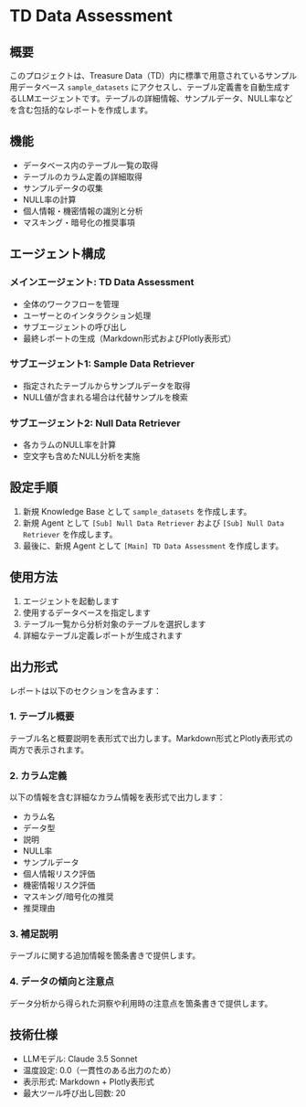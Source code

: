 # TD Data Assessment

## 概要
このプロジェクトは、Treasure Data（TD）内に標準で用意されているサンプル用データベース `sample_datasets` にアクセスし、テーブル定義書を自動生成するLLMエージェントです。テーブルの詳細情報、サンプルデータ、NULL率などを含む包括的なレポートを作成します。

## 機能
- データベース内のテーブル一覧の取得
- テーブルのカラム定義の詳細取得
- サンプルデータの収集
- NULL率の計算
- 個人情報・機密情報の識別と分析
- マスキング・暗号化の推奨事項

## エージェント構成

### メインエージェント: TD Data Assessment
- 全体のワークフローを管理
- ユーザーとのインタラクション処理
- サブエージェントの呼び出し
- 最終レポートの生成（Markdown形式およびPlotly表形式）

### サブエージェント1: Sample Data Retriever
- 指定されたテーブルからサンプルデータを取得
- NULL値が含まれる場合は代替サンプルを検索

### サブエージェント2: Null Data Retriever
- 各カラムのNULL率を計算
- 空文字も含めたNULL分析を実施

## 設定手順
1. 新規 Knowledge Base として `sample_datasets` を作成します。
2. 新規 Agent として `[Sub] Null Data Retriever` および `[Sub] Null Data Retriever` を作成します。
3. 最後に、新規 Agent として `[Main] TD Data Assessment` を作成します。

## 使用方法
1. エージェントを起動します
2. 使用するデータベースを指定します
3. テーブル一覧から分析対象のテーブルを選択します
4. 詳細なテーブル定義レポートが生成されます

## 出力形式
レポートは以下のセクションを含みます：

### 1. テーブル概要
テーブル名と概要説明を表形式で出力します。Markdown形式とPlotly表形式の両方で表示されます。

### 2. カラム定義
以下の情報を含む詳細なカラム情報を表形式で出力します：
- カラム名
- データ型
- 説明
- NULL率
- サンプルデータ
- 個人情報リスク評価
- 機密情報リスク評価
- マスキング/暗号化の推奨
- 推奨理由

### 3. 補足説明
テーブルに関する追加情報を箇条書きで提供します。

### 4. データの傾向と注意点
データ分析から得られた洞察や利用時の注意点を箇条書きで提供します。

## 技術仕様
- LLMモデル: Claude 3.5 Sonnet
- 温度設定: 0.0（一貫性のある出力のため）
- 表示形式: Markdown + Plotly表形式
- 最大ツール呼び出し回数: 20

